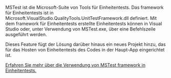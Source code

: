 ﻿MSTest ist die Microsoft-Suite von Tools für Einheitentests. Das framework für Einheitentests ist in Microsoft.VisualStudio.QualityTools.UnitTestFramework.dll definiert. Mit dem framework für Einheitentests erstellte Einheitentests können in Visual Studio oder, unter Verwendung von MSTest.exe, über eine Befehlszeile ausgeführt werden.

Dieses Feature fügt der Lösung darüber hinaus ein neues Projekt hinzu, das für das Hosten von Einheitentests des Codes in der Haupt-App eingerichtet ist.

[Erfahren Sie mehr über die Verwendung von MSTest framework in Einheitentests.](https://docs.microsoft.com/visualstudio/test/using-microsoft-visualstudio-testtools-unittesting-members-in-unit-tests?view=vs-2017)
